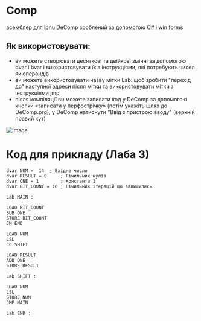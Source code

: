 # Comp
асемблер для lpnu DeComp
зроблений за допомогою C# і win forms


## Як використовувати:
- ви можете створювати десяткові та двійкові змінні за допомогою dvar і bvar і використовувати їх з інструкціями, які потребують чисел як операндів
- ви можете використовувати назву мітки Lab: щоб зробити "перехід до" наступної адреси після мітки та використовувати мітки з інструкціями jmp
- після компіляції ви можете записати код у DeComp за допомогою кнопки «записати у перфострічку» (потім укажіть шлях до DeComp.prg), у  DeComp натиснути "Ввід з пристрою вводу" (верхній правий кут)

![image](https://github.com/user-attachments/assets/f0d30979-bfcd-4055-895d-ef486a31c2a7)

# Код для прикладу (Лаба 3)
```
dvar NUM =  14  ; Вхідне число
dvar RESULT = 0     ; Лічильник нулів
dvar ONE = 1        ; Константа 1
dvar BIT_COUNT = 16 ; Лічильник ітерацій що залишились

Lab MAIN :

LOAD BIT_COUNT
SUB ONE
STORE BIT_COUNT
JM END

LOAD NUM
LSL
JC SHIFT

LOAD RESULT
ADD ONE
STORE RESULT

Lab SHIFT :

LOAD NUM
LSL
STORE NUM
JMP MAIN

Lab END :
```
